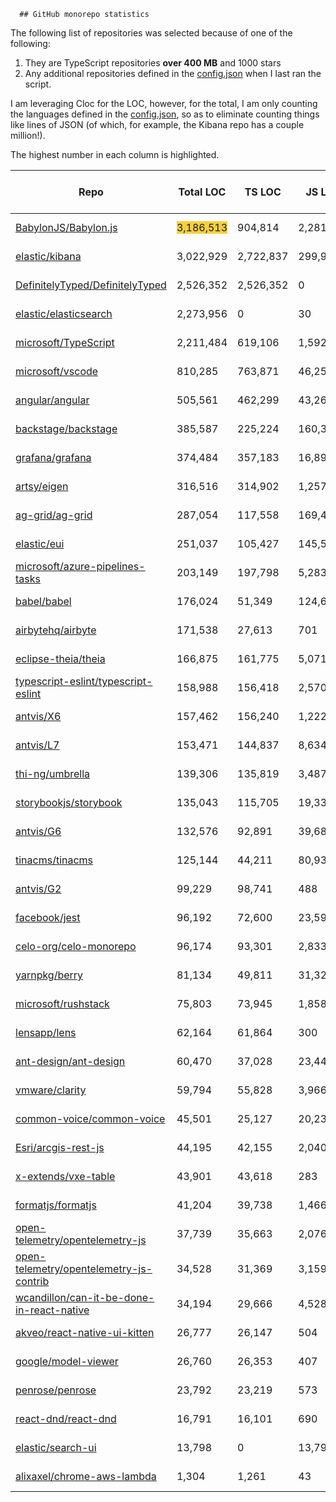 
      ## GitHub monorepo statistics 

The following list of repositories was selected because of one of the following:
1. They are TypeScript repositories **over 400 MB** and 1000 stars
2. Any additional repositories defined in the [config.json](../config.json) when I last ran the script.

I am leveraging Cloc for the LOC, however, for the total, I am only counting the languages defined in the [config.json](../config.json), so as to eliminate counting things like lines of JSON (of which, for example, the Kibana repo has a couple million!).

The highest number in each column is highlighted.

| Repo | Total LOC | TS LOC | JS LOC | Repo Size | Monthly commit count | Monthly committer count |
| -----|-----------|--------|--------|-----------|----------------------|----------------|
| [BabylonJS/Babylon.js](https://github.com/BabylonJS/Babylon.js) | <span style="background-color: #F4D03F">3,186,513</span> | 904,814 | 2,281,699 | <span style="background-color: #F4D03F">4.28 GB</span> | 506 | 26 🤓 | 
| [elastic/kibana](https://github.com/elastic/kibana) | 3,022,929 | 2,722,837 | 299,953 | 3.6 GB | 962 | 185 🤓 | 
| [DefinitelyTyped/DefinitelyTyped](https://github.com/DefinitelyTyped/DefinitelyTyped) | 2,526,352 | 2,526,352 | 0 | 789 MB | 446 | <span style="background-color: #F4D03F">313</span> 🤓 | 
| [elastic/elasticsearch](https://github.com/elastic/elasticsearch) | 2,273,956 | 0 | 30 | 943 MB | 484 | 86 🤓 | 
| [microsoft/TypeScript](https://github.com/microsoft/TypeScript) | 2,211,484 | 619,106 | 1,592,378 | 1.62 GB | 83 | 18 🤓 | 
| [microsoft/vscode](https://github.com/microsoft/vscode) | 810,285 | 763,871 | 46,250 | 433 MB | <span style="background-color: #F4D03F">1135</span> | 67 🤓 | 
| [angular/angular](https://github.com/angular/angular) | 505,561 | 462,299 | 43,262 | 327 MB | 170 | 42 🤓 | 
| [backstage/backstage](https://github.com/backstage/backstage) | 385,587 | 225,224 | 160,363 | 980 MB | 779 | 82 🤓 | 
| [grafana/grafana](https://github.com/grafana/grafana) | 374,484 | 357,183 | 16,892 | 460 MB | 494 | 101 🤓 | 
| [artsy/eigen](https://github.com/artsy/eigen) | 316,516 | 314,902 | 1,257 | 430 MB | 143 | 23 🤓 | 
| [ag-grid/ag-grid](https://github.com/ag-grid/ag-grid) | 287,054 | 117,558 | 169,496 | 1.19 GB | 419 | 11 🤓 | 
| [elastic/eui](https://github.com/elastic/eui) | 251,037 | 105,427 | 145,557 | 674 MB | 52 | 12 🤓 | 
| [microsoft/azure-pipelines-tasks](https://github.com/microsoft/azure-pipelines-tasks) | 203,149 | 197,798 | 5,283 | 467 MB | 18 | 11 🤓 | 
| [babel/babel](https://github.com/babel/babel) | 176,024 | 51,349 | 124,675 | 78.2 MB | 61 | 12 🤓 | 
| [airbytehq/airbyte](https://github.com/airbytehq/airbyte) | 171,538 | 27,613 | 701 | 83.1 MB | 345 | 75 🤓 | 
| [eclipse-theia/theia](https://github.com/eclipse-theia/theia) | 166,875 | 161,775 | 5,071 | 1.5 GB | 41 | 18 🤓 | 
| [typescript-eslint/typescript-eslint](https://github.com/typescript-eslint/typescript-eslint) | 158,988 | 156,418 | 2,570 | 26.5 MB | 58 | 16 🤓 | 
| [antvis/X6](https://github.com/antvis/X6) | 157,462 | 156,240 | 1,222 | 751 MB | 124 | 10 🤓 | 
| [antvis/L7](https://github.com/antvis/L7) | 153,471 | 144,837 | 8,634 | 533 MB | 70 | 6 🤓 | 
| [thi-ng/umbrella](https://github.com/thi-ng/umbrella) | 139,306 | 135,819 | 3,487 | 127 MB | 100 | 1 🤓 | 
| [storybookjs/storybook](https://github.com/storybookjs/storybook) | 135,043 | 115,705 | 19,338 | 465 MB | 584 | 29 🤓 | 
| [antvis/G6](https://github.com/antvis/G6) | 132,576 | 92,891 | 39,685 | 745 MB | 2 | 1 🤓 | 
| [tinacms/tinacms](https://github.com/tinacms/tinacms) | 125,144 | 44,211 | 80,933 | 1.04 GB | 277 | 8 🤓 | 
| [antvis/G2](https://github.com/antvis/G2) | 99,229 | 98,741 | 488 | 417 MB | 13 | 3 🤓 | 
| [facebook/jest](https://github.com/facebook/jest) | 96,192 | 72,600 | 23,592 | 269 MB | 18 | 16 🤓 | 
| [celo-org/celo-monorepo](https://github.com/celo-org/celo-monorepo) | 96,174 | 93,301 | 2,833 | 197 MB | 29 | 14 🤓 | 
| [yarnpkg/berry](https://github.com/yarnpkg/berry) | 81,134 | 49,811 | 31,323 | 1.39 GB | 61 | 13 🤓 | 
| [microsoft/rushstack](https://github.com/microsoft/rushstack) | 75,803 | 73,945 | 1,858 | 86.3 MB | 140 | 13 🤓 | 
| [lensapp/lens](https://github.com/lensapp/lens) | 62,164 | 61,864 | 300 | 606 MB | 176 | 13 🤓 | 
| [ant-design/ant-design](https://github.com/ant-design/ant-design) | 60,470 | 37,028 | 23,442 | 721 MB | 60 | 25 🤓 | 
| [vmware/clarity](https://github.com/vmware/clarity) | 59,794 | 55,828 | 3,966 | 515 MB | 13 | 8 🤓 | 
| [common-voice/common-voice](https://github.com/common-voice/common-voice) | 45,501 | 25,127 | 20,234 | 1.4 GB | 417 | 101 🤓 | 
| [Esri/arcgis-rest-js](https://github.com/Esri/arcgis-rest-js) | 44,195 | 42,155 | 2,040 | 80.3 MB | 7 | 2 🤓 | 
| [x-extends/vxe-table](https://github.com/x-extends/vxe-table) | 43,901 | 43,618 | 283 | 877 MB | 28 | 2 🤓 | 
| [formatjs/formatjs](https://github.com/formatjs/formatjs) | 41,204 | 39,738 | 1,466 | 46.8 MB | 13 | 6 🤓 | 
| [open-telemetry/opentelemetry-js](https://github.com/open-telemetry/opentelemetry-js) | 37,739 | 35,663 | 2,076 | 18 MB | 37 | 18 🤓 | 
| [open-telemetry/opentelemetry-js-contrib](https://github.com/open-telemetry/opentelemetry-js-contrib) | 34,528 | 31,369 | 3,159 | 23.8 MB | 18 | 11 🤓 | 
| [wcandillon/can-it-be-done-in-react-native](https://github.com/wcandillon/can-it-be-done-in-react-native) | 34,194 | 29,666 | 4,528 | 620 MB | 5 | 1 🤓 | 
| [akveo/react-native-ui-kitten](https://github.com/akveo/react-native-ui-kitten) | 26,777 | 26,147 | 504 | 478 MB | 0 | 0 🤓 | 
| [google/model-viewer](https://github.com/google/model-viewer) | 26,760 | 26,353 | 407 | 3.62 GB | 14 | 2 🤓 | 
| [penrose/penrose](https://github.com/penrose/penrose) | 23,792 | 23,219 | 573 | 455 MB | 14 | 5 🤓 | 
| [react-dnd/react-dnd](https://github.com/react-dnd/react-dnd) | 16,791 | 16,101 | 690 | 653 MB | 0 | 0 🤓 | 
| [elastic/search-ui](https://github.com/elastic/search-ui) | 13,798 | 0 | 13,798 | 6.12 MB | 4 | 2 🤓 | 
| [alixaxel/chrome-aws-lambda](https://github.com/alixaxel/chrome-aws-lambda) | 1,304 | 1,261 | 43 | 1.57 GB | 0 | 0 🤓 | 

